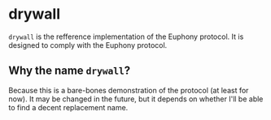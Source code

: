 # drywall

``drywall`` is the refference implementation of the Euphony protocol. It is designed to comply with the Euphony protocol.

## Why the name ``drywall``?

Because this is a bare-bones demonstration of the protocol (at least for now). It may be changed in the future, but it depends on whether I'll be able to find a decent replacement name.
